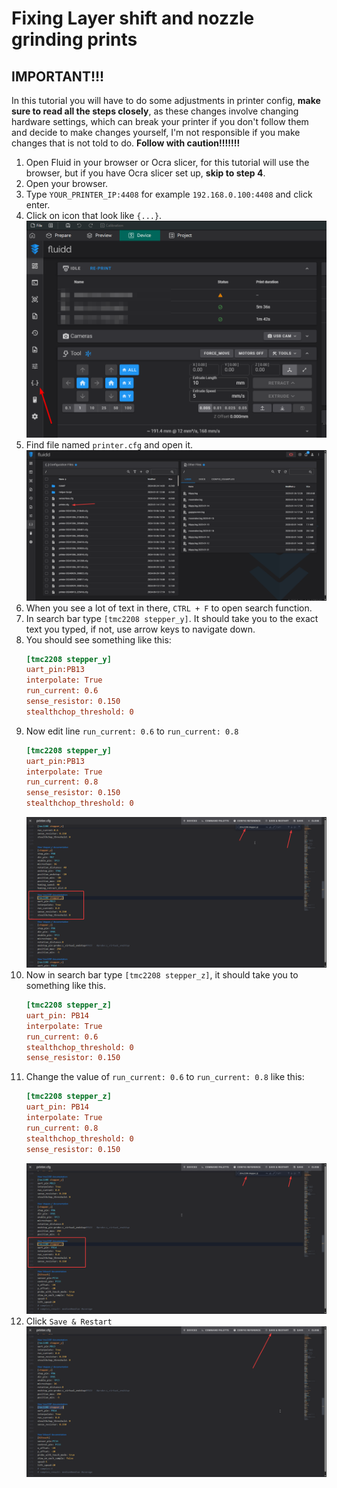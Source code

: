 # Fixing Layer shift and nozzle grinding prints
## IMPORTANT!!!
In this tutorial you will have to do some adjustments in printer config, **make sure to read all the steps closely**,
as these changes involve changing hardware settings,
which can break your printer if you don't follow them and decide to make changes yourself,
I'm not responsible if you make changes that is not told to do. **Follow with caution!!!!!!!**

1. Open Fluid in your browser or Ocra slicer, for this tutorial will use the browser, 
but if you have Ocra slicer set up, **skip to step 4**.
2. Open your browser.
3. Type `YOUR_PRINTER_IP:4408` for example `192.168.0.100:4408` and click enter.
4. Click on icon that look like `{...}`.
    ![FluidConfigPlace.png](FluidImages/FluidConfigPlace.png)
5. Find file named `printer.cfg` and open it.
    ![FluidPrinterConfigPlace.png](FluidImages/FluidPrinterConfigPlace.png)
6. When you see a lot of text in there, `CTRL + F` to open search function.
7. In search bar type `[tmc2208 stepper_y]`. It should take you to the exact text you typed, if not, 
use arrow keys to navigate down.
8. You should see something like this:
    ``` cfg
    [tmc2208 stepper_y]
    uart_pin:PB13
    interpolate: True
    run_current: 0.6
    sense_resistor: 0.150
    stealthchop_threshold: 0 
    ```
9. Now edit line `run_current: 0.6` to `run_current: 0.8`
    ``` cfg
    [tmc2208 stepper_y]
    uart_pin:PB13
    interpolate: True
    run_current: 0.8
    sense_resistor: 0.150
    stealthchop_threshold: 0 
    ```
    ![PrinterConfigYAxis.png](FluidImages/PrinterConfigYAxis.png)
10. Now in search bar type `[tmc2208 stepper_z]`, it should take you to something like this.
    ``` cfg
    [tmc2208 stepper_z]
    uart_pin: PB14
    interpolate: True
    run_current: 0.6
    stealthchop_threshold: 0
    sense_resistor: 0.150
    ```
11. Change the value of `run_current: 0.6` to `run_current: 0.8` like this:
    ``` cfg
    [tmc2208 stepper_z]
    uart_pin: PB14
    interpolate: True
    run_current: 0.8
    stealthchop_threshold: 0
    sense_resistor: 0.150
    ```
    ![PrinterConfigZAxis.png](FluidImages/PrinterConfigZAxis.png)
12. Click `Save & Restart`
    ![PrinterConfigSaveAndRestart.png](FluidImages/PrinterConfigSaveAndRestart.png)